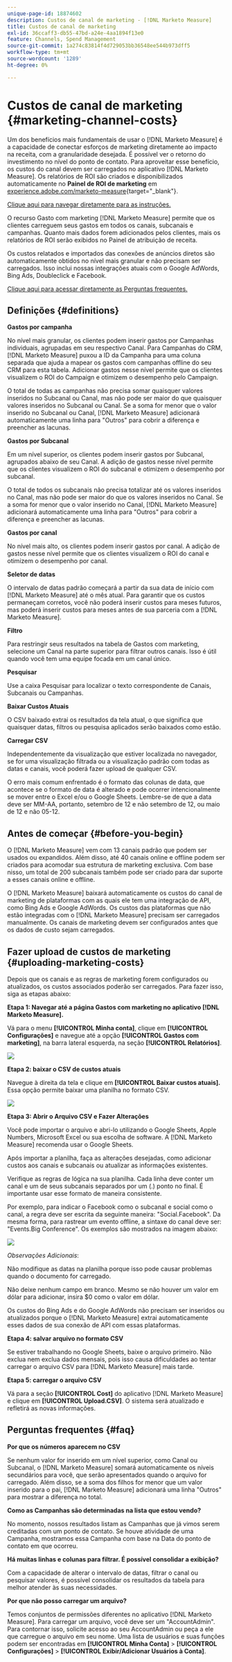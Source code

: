 ```yaml
---
unique-page-id: 18874602
description: Custos de canal de marketing - [!DNL Marketo Measure]
title: Custos de canal de marketing
exl-id: 36ccaff3-db55-47bd-a24e-4aa1894f13e0
feature: Channels, Spend Management
source-git-commit: 1a274c83814f4d729053bb36548ee544b973dff5
workflow-type: tm+mt
source-wordcount: '1289'
ht-degree: 0%

---
```


# Custos de canal de marketing {#marketing-channel-costs}

Um dos benefícios mais fundamentais de usar o [!DNL Marketo Measure] é a capacidade de conectar esforços de marketing diretamente ao impacto na receita, com a granularidade desejada. É possível ver o retorno do investimento no nível do ponto de contato. Para aproveitar esse benefício, os custos do canal devem ser carregados no aplicativo [!DNL Marketo Measure]. Os relatórios de ROI são criados e disponibilizados automaticamente no **Painel de ROI de marketing** em [experience.adobe.com/marketo-measure](https://experience.adobe.com/marketo-measure){target="_blank"}.

[Clique aqui para navegar diretamente para as instruções.](/help/marketing-spend/spend-management/marketing-channel-costs.md#uploading-marketing-costs)

O recurso Gasto com marketing [!DNL Marketo Measure] permite que os clientes carreguem seus gastos em todos os canais, subcanais e campanhas. Quanto mais dados forem adicionados pelos clientes, mais os relatórios de ROI serão exibidos no Painel de atribuição de receita.

Os custos relatados e importados das conexões de anúncios diretos são automaticamente obtidos no nível mais granular e não precisam ser carregados. Isso inclui nossas integrações atuais com o Google AdWords, Bing Ads, Doubleclick e Facebook.

[Clique aqui para acessar diretamente as Perguntas frequentes.](/help/marketing-spend/spend-management/marketing-channel-costs.md#faq)

## Definições {#definitions}

**Gastos por campanha**

No nível mais granular, os clientes podem inserir gastos por Campanhas individuais, agrupadas em seu respectivo Canal. Para Campanhas do CRM, [!DNL Marketo Measure] puxou a ID da Campanha para uma coluna separada que ajuda a mapear os gastos com campanhas offline do seu CRM para esta tabela. Adicionar gastos nesse nível permite que os clientes visualizem o ROI do Campaign e otimizem o desempenho pelo Campaign.

O total de todas as campanhas não precisa somar quaisquer valores inseridos no Subcanal ou Canal, mas não pode ser maior do que quaisquer valores inseridos no Subcanal ou Canal. Se a soma for menor que o valor inserido no Subcanal ou Canal, [!DNL Marketo Measure] adicionará automaticamente uma linha para &quot;Outros&quot; para cobrir a diferença e preencher as lacunas.

**Gastos por Subcanal**

Em um nível superior, os clientes podem inserir gastos por Subcanal, agrupados abaixo de seu Canal. A adição de gastos nesse nível permite que os clientes visualizem o ROI do subcanal e otimizem o desempenho por subcanal.

O total de todos os subcanais não precisa totalizar até os valores inseridos no Canal, mas não pode ser maior do que os valores inseridos no Canal. Se a soma for menor que o valor inserido no Canal, [!DNL Marketo Measure] adicionará automaticamente uma linha para &quot;Outros&quot; para cobrir a diferença e preencher as lacunas.

**Gastos por canal**

No nível mais alto, os clientes podem inserir gastos por canal. A adição de gastos nesse nível permite que os clientes visualizem o ROI do canal e otimizem o desempenho por canal.

**Seletor de datas**

O intervalo de datas padrão começará a partir da sua data de início com [!DNL Marketo Measure] até o mês atual. Para garantir que os custos permaneçam corretos, você não poderá inserir custos para meses futuros, mas poderá inserir custos para meses antes de sua parceria com a [!DNL Marketo Measure].

**Filtro**

Para restringir seus resultados na tabela de Gastos com marketing, selecione um Canal na parte superior para filtrar outros canais. Isso é útil quando você tem uma equipe focada em um canal único.

**Pesquisar**

Use a caixa Pesquisar para localizar o texto correspondente de Canais, Subcanais ou Campanhas.

**Baixar Custos Atuais**

O CSV baixado extrai os resultados da tela atual, o que significa que quaisquer datas, filtros ou pesquisa aplicados serão baixados como estão.

**Carregar CSV**

Independentemente da visualização que estiver localizada no navegador, se for uma visualização filtrada ou a visualização padrão com todas as datas e canais, você poderá fazer upload de qualquer CSV.

O erro mais comum enfrentado é o formato das colunas de data, que acontece se o formato de data é alterado e pode ocorrer intencionalmente se mover entre o Excel e/ou o Google Sheets. Lembre-se de que a data deve ser MM-AA, portanto, setembro de 12 e não setembro de 12, ou maio de 12 e não 05-12.

## Antes de começar {#before-you-begin}

O [!DNL Marketo Measure] vem com 13 canais padrão que podem ser usados ou expandidos. Além disso, até 40 canais online e offline podem ser criados para acomodar sua estrutura de marketing exclusiva. Com base nisso, um total de 200 subcanais também pode ser criado para dar suporte a esses canais online e offline.

O [!DNL Marketo Measure] baixará automaticamente os custos do canal de marketing de plataformas com as quais ele tem uma integração de API, como Bing Ads e Google AdWords. Os custos das plataformas que não estão integradas com o [!DNL Marketo Measure] precisam ser carregados manualmente. Os canais de marketing devem ser configurados antes que os dados de custo sejam carregados.

## Fazer upload de custos de marketing {#uploading-marketing-costs}

Depois que os canais e as regras de marketing forem configurados ou atualizados, os custos associados poderão ser carregados. Para fazer isso, siga as etapas abaixo:

**Etapa 1: Navegar até a página Gastos com marketing no aplicativo [!DNL Marketo Measure].**

Vá para o menu **[!UICONTROL Minha conta]**, clique em **[!UICONTROL Configurações]** e navegue até a opção **[!UICONTROL Gastos com marketing]**, na barra lateral esquerda, na seção **[!UICONTROL Relatórios]**.

![](assets/1.png)

**Etapa 2: baixar o CSV de custos atuais**

Navegue à direita da tela e clique em **[!UICONTROL Baixar custos atuais].** Essa opção permite baixar uma planilha no formato CSV.

![](assets/2.png)

**Etapa 3: Abrir o Arquivo CSV e Fazer Alterações**

Você pode importar o arquivo e abri-lo utilizando o Google Sheets, Apple Numbers, Microsoft Excel ou sua escolha de software. A [!DNL Marketo Measure] recomenda usar o Google Sheets.

Após importar a planilha, faça as alterações desejadas, como adicionar custos aos canais e subcanais ou atualizar as informações existentes.

Verifique as regras de lógica na sua planilha. Cada linha deve conter um canal e um de seus subcanais separados por um (.) ponto no final. É importante usar esse formato de maneira consistente.

Por exemplo, para indicar o Facebook como o subcanal e social como o canal, a regra deve ser escrita da seguinte maneira: &quot;Social.Facebook&quot;. Da mesma forma, para rastrear um evento offline, a sintaxe do canal deve ser: &quot;Events.Big Conference&quot;. Os exemplos são mostrados na imagem abaixo:

![](assets/3.png)

_Observações Adicionais_:

Não modifique as datas na planilha porque isso pode causar problemas quando o documento for carregado.

Não deixe nenhum campo em branco. Mesmo se não houver um valor em dólar para adicionar, insira $0 como o valor em dólar.

Os custos do Bing Ads e do Google AdWords não precisam ser inseridos ou atualizados porque o [!DNL Marketo Measure] extrai automaticamente esses dados de sua conexão de API com essas plataformas.

**Etapa 4: salvar arquivo no formato CSV**

Se estiver trabalhando no Google Sheets, baixe o arquivo primeiro. Não exclua nem exclua dados mensais, pois isso causa dificuldades ao tentar carregar o arquivo CSV para [!DNL Marketo Measure] mais tarde.

**Etapa 5: carregar o arquivo CSV**

Vá para a seção **[!UICONTROL Cost]** do aplicativo [!DNL Marketo Measure] e clique em **[!UICONTROL Upload.CSV]**. O sistema será atualizado e refletirá as novas informações.

## Perguntas frequentes {#faq}

**Por que os números aparecem no CSV**

Se nenhum valor for inserido em um nível superior, como Canal ou Subcanal, o [!DNL Marketo Measure] somará automaticamente os níveis secundários para você, que serão apresentados quando o arquivo for carregado. Além disso, se a soma dos filhos for menor que um valor inserido para o pai, [!DNL Marketo Measure] adicionará uma linha &quot;Outros&quot; para mostrar a diferença no total.

**Como as Campanhas são determinadas na lista que estou vendo?**

No momento, nossos resultados listam as Campanhas que já vimos serem creditadas com um ponto de contato. Se houve atividade de uma Campanha, mostramos essa Campanha com base na Data do ponto de contato em que ocorreu.

**Há muitas linhas e colunas para filtrar. É possível consolidar a exibição?**

Com a capacidade de alterar o intervalo de datas, filtrar o canal ou pesquisar valores, é possível consolidar os resultados da tabela para melhor atender às suas necessidades.

**Por que não posso carregar um arquivo?**

Temos conjuntos de permissões diferentes no aplicativo [!DNL Marketo Measure]. Para carregar um arquivo, você deve ser um &quot;AccountAdmin&quot;. Para contornar isso, solicite acesso ao seu AccountAdmin ou peça a ele que carregue o arquivo em seu nome. Uma lista de usuários e suas funções podem ser encontradas em **[!UICONTROL Minha Conta]** > **[!UICONTROL Configurações]** > **[!UICONTROL Exibir/Adicionar Usuários à Conta]**.
